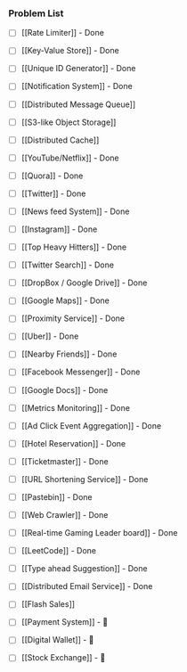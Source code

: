 ### Problem List
- [ ] [[Rate Limiter]] - Done
- [ ] [[Key-Value Store]] - Done 
- [ ] [[Unique ID Generator]] - Done 
- [ ] [[Notification System]] - Done 
- [ ] [[Distributed Message Queue]]
- [ ] [[S3-like Object Storage]]
- [ ] [[Distributed Cache]]

- [ ] [[YouTube/Netflix]] - Done
- [ ] [[Quora]] - Done 
- [ ] [[Twitter]] - Done
- [ ] [[News feed System]] - Done
- [ ] [[Instagram]] - Done
- [ ] [[Top Heavy Hitters]] - Done
- [ ] [[Twitter Search]] - Done
- [ ] [[DropBox / Google Drive]] - Done

- [ ] [[Google Maps]] - Done
- [ ] [[Proximity Service]] - Done
- [ ] [[Uber]] - Done
- [ ] [[Nearby Friends]] - Done
- [ ] [[Facebook Messenger]] - Done
- [ ] [[Google Docs]] - Done 

- [ ] [[Metrics Monitoring]] - Done 
- [ ] [[Ad Click Event Aggregation]] - Done

- [ ] [[Hotel Reservation]] - Done
- [ ] [[Ticketmaster]] - Done

- [ ] [[URL Shortening Service]] - Done
- [ ] [[Pastebin]] - Done

- [ ] [[Web Crawler]] - Done
- [ ] [[Real-time Gaming Leader board]] - Done
- [ ] [[LeetCode]] - Done
- [ ] [[Type ahead Suggestion]] - Done
- [ ] [[Distributed Email Service]] - Done
- [ ] [[Flash Sales]]

- [ ] [[Payment System]] - 🔽 
- [ ] [[Digital Wallet]] - 🔽 
- [ ] [[Stock Exchange]] - 🔽 